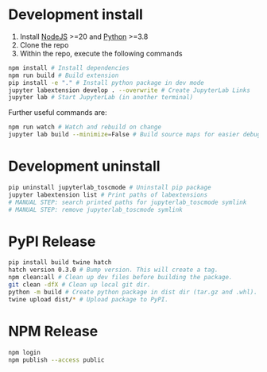 # Development install

1. Install [NodeJS](https://nodejs.org/en) >=20 and [Python](https://www.python.org/) >=3.8
2. Clone the repo
3. Within the repo, execute the following commands

```bash
npm install # Install dependencies
npm run build # Build extension
pip install -e "." # Install python package in dev mode
jupyter labextension develop . --overwrite # Create JupyterLab Links
jupyter lab # Start JupyterLab (in another terminal)
```

Further useful commands are:

```bash
npm run watch # Watch and rebuild on change
jupyter lab build --minimize=False # Build source maps for easier debugging
```

# Development uninstall

```bash
pip uninstall jupyterlab_toscmode # Uninstall pip package
jupyter labextension list # Print paths of labextensions
# MANUAL STEP: search printed paths for jupyterlab_toscmode symlink
# MANUAL STEP: remove jupyterlab_toscmode symlink
```

# PyPI Release

```bash
pip install build twine hatch
hatch version 0.3.0 # Bump version. This will create a tag.
npm clean:all # Clean up dev files before building the package.
git clean -dfX # Clean up local git dir.
python -m build # Create python package in dist dir (tar.gz and .whl).
twine upload dist/* # Upload package to PyPI.
```

# NPM Release

```bash
npm login
npm publish --access public
```

